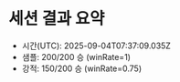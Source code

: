 # 세션 결과 요약
- 시간(UTC): 2025-09-04T07:37:09.035Z
- 샘플: 200/200 승 (winRate=1)
- 강적: 150/200 승 (winRate=0.75)
